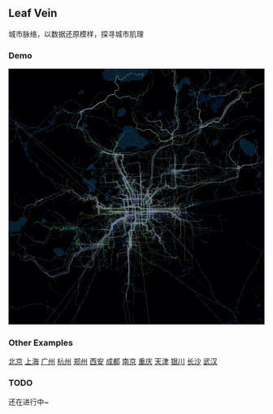 ## Leaf Vein

城市脉络，以数据还原模样，探寻城市肌理

### Demo

![](./beijing.gif) 

### Other Examples

[北京](https://96486d9b.github.io/leaf-vein/html/beijing.html) [上海](https://96486d9b.github.io/leaf-vein/html/shanghai.html) [广州](https://96486d9b.github.io/leaf-vein/html/guangzhou.html) [杭州](https://96486d9b.github.io/leaf-vein/html/hangzhou.html) [郑州](https://96486d9b.github.io/leaf-vein/html/zhengzhou.html) [西安](https://96486d9b.github.io/leaf-vein/html/xian.html) [成都](https://96486d9b.github.io/leaf-vein/html/chengdu.html) [南京](https://96486d9b.github.io/leaf-vein/html/nanjing.html) [重庆](https://96486d9b.github.io/leaf-vein/html/chongqing.html) [天津](https://96486d9b.github.io/leaf-vein/html/tianjin.html) [银川](https://96486d9b.github.io/leaf-vein/html/yinchuan.html) [长沙](https://96486d9b.github.io/leaf-vein/html/changsha.html) [武汉](https://96486d9b.github.io/leaf-vein/html/wuhan.html)

### TODO

还在进行中~
